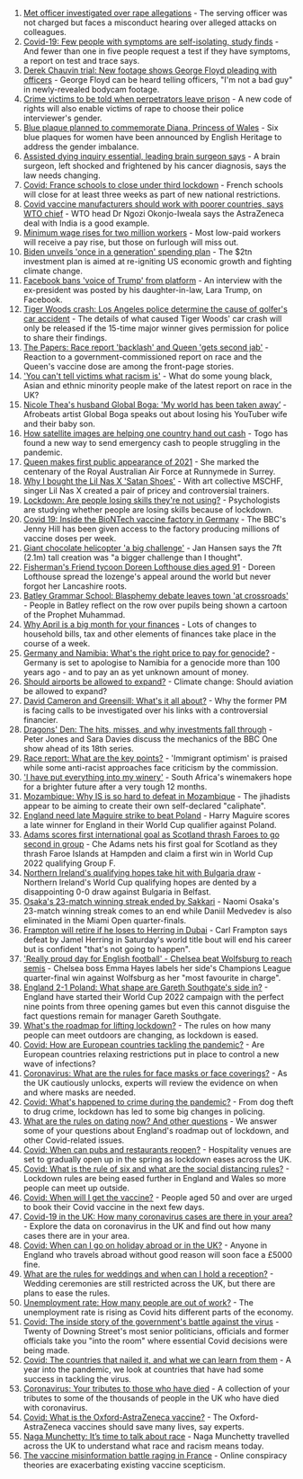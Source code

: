 1. [Met officer investigated over rape allegations](https://www.bbc.co.uk/news/uk-56581835) - The serving officer was not charged but faces a misconduct hearing over alleged attacks on colleagues.
2. [Covid-19: Few people with symptoms are self-isolating, study finds](https://www.bbc.co.uk/news/health-56598217) - And fewer than one in five people request a test if they have symptoms, a report on test and trace says.
3. [Derek Chauvin trial: New footage shows George Floyd pleading with officers](https://www.bbc.co.uk/news/world-us-canada-56594099) - George Floyd can be heard telling officers, "I'm not a bad guy" in newly-revealed bodycam footage.
4. [Crime victims to be told when perpetrators leave prison](https://www.bbc.co.uk/news/uk-56599182) - A new code of rights will also enable victims of rape to choose their police interviewer's gender.
5. [Blue plaque planned to commemorate Diana, Princess of Wales](https://www.bbc.co.uk/news/uk-england-london-56588095) - Six blue plaques for women have been announced by English Heritage to address the gender imbalance.
6. [Assisted dying inquiry essential, leading brain surgeon says](https://www.bbc.co.uk/news/uk-56597771) - A brain surgeon, left shocked and frightened by his cancer diagnosis, says the law needs changing.
7. [Covid: France schools to close under third lockdown](https://www.bbc.co.uk/news/world-europe-56597319) - French schools will close for at least three weeks as part of new national restrictions.
8. [Covid vaccine manufacturers should work with poorer countries, says WTO chief](https://www.bbc.co.uk/news/business-56598612) - WTO head Dr Ngozi Okonjo-Iweala says the AstraZeneca deal with India is a good example.
9. [Minimum wage rises for two million workers](https://www.bbc.co.uk/news/business-56594985) - Most low-paid workers will receive a pay rise, but those on furlough will miss out.
10. [Biden unveils 'once in a generation' spending plan](https://www.bbc.co.uk/news/business-56594349) - The $2tn investment plan is aimed at re-igniting US economic growth and fighting climate change.
11. [Facebook bans 'voice of Trump' from platform](https://www.bbc.co.uk/news/world-us-canada-56598862) - An interview with the ex-president was posted by his daughter-in-law, Lara Trump, on Facebook.
12. [Tiger Woods crash: Los Angeles police determine the cause of golfer's car accident](https://www.bbc.co.uk/sport/golf/56598503) - The details of what caused Tiger Woods' car crash will only be released if the 15-time major winner gives permission for police to share their findings.
13. [The Papers: Race report 'backlash' and Queen 'gets second jab'](https://www.bbc.co.uk/news/blogs-the-papers-56598201) - Reaction to a government-commissioned report on race and the Queen's vaccine dose are among the front-page stories.
14. ['You can't tell victims what racism is'](https://www.bbc.co.uk/news/uk-56595883) - What do some young black, Asian and ethnic minority people make of the latest report on race in the UK?
15. [Nicole Thea's husband Global Boga: 'My world has been taken away’](https://www.bbc.co.uk/news/newsbeat-56594760) - Afrobeats artist Global Boga speaks out about losing his YouTuber wife and their baby son.
16. [How satellite images are helping one country hand out cash](https://www.bbc.co.uk/news/stories-56580833) - Togo has found a new way to send emergency cash to people struggling in the pandemic.
17. [Queen makes first public appearance of 2021](https://www.bbc.co.uk/news/uk-56590793) - She marked the centenary of the Royal Australian Air Force at Runnymede in Surrey.
18. [Why I bought the Lil Nas X 'Satan Shoes'](https://www.bbc.co.uk/news/world-us-canada-56581400) - With art collective MSCHF, singer Lil Nas X created a pair of pricey and controversial trainers.
19. [Lockdown: Are people losing skills they're not using?](https://www.bbc.co.uk/news/education-56592099) - Psychologists are studying whether people are losing skills because of lockdown.
20. [Covid 19: Inside the BioNTech vaccine factory in Germany](https://www.bbc.co.uk/news/world-europe-56590684) - The BBC's Jenny Hill has been given access to the factory producing millions of vaccine doses per week.
21. [Giant chocolate helicopter 'a big challenge'](https://www.bbc.co.uk/news/uk-england-lincolnshire-56589889) - Jan Hansen says the 7ft (2.1m) tall creation was "a bigger challenge than I thought".
22. [Fisherman's Friend tycoon Doreen Lofthouse dies aged 91](https://www.bbc.co.uk/news/uk-england-lancashire-56587841) - Doreen Lofthouse spread the lozenge's appeal around the world but never forgot her Lancashire roots.
23. [Batley Grammar School: Blasphemy debate leaves town 'at crossroads'](https://www.bbc.co.uk/news/uk-england-leeds-56590417) - People in Batley reflect on the row over pupils being shown a cartoon of the Prophet Muhammad.
24. [Why April is a big month for your finances](https://www.bbc.co.uk/news/business-56576295) - Lots of changes to household bills, tax and other elements of finances take place in the course of a week.
25. [Germany and Namibia: What's the right price to pay for genocide?](https://www.bbc.co.uk/news/stories-56583994) - Germany is set to apologise to Namibia for a genocide more than 100 years ago - and to pay an as yet unknown amount of money.
26. [Should airports be allowed to expand?](https://www.bbc.co.uk/news/science-environment-56567182) - Climate change: Should aviation be allowed to expand?
27. [David Cameron and Greensill: What's it all about?](https://www.bbc.co.uk/news/uk-politics-56578838) - Why the former PM is facing calls to be investigated over his links with a controversial financier.
28. [Dragons' Den: The hits, misses, and why investments fall through](https://www.bbc.co.uk/news/entertainment-arts-56482374) - Peter Jones and Sara Davies discuss the mechanics of the BBC One show ahead of its 18th series.
29. [Race report: What are the key points?](https://www.bbc.co.uk/news/uk-56595004) - 'Immigrant optimism' is praised while some anti-racist approaches face criticism by the commission.
30. ['I have put everything into my winery'](https://www.bbc.co.uk/news/business-56574715) - South Africa's winemakers hope for a brighter future after a very tough 12 months.
31. [Mozambique: Why IS is so hard to defeat in Mozambique](https://www.bbc.co.uk/news/world-africa-56597861) - The jihadists appear to be aiming to create their own self-declared "caliphate".
32. [England need late Maguire strike to beat Poland](https://www.bbc.co.uk/sport/football/56505758) - Harry Maguire scores a late winner for England in their World Cup qualifier against Poland.
33. [Adams scores first international goal as Scotland thrash Faroes to go second in group](https://www.bbc.co.uk/sport/football/56505762) - Che Adams nets his first goal for Scotland as they thrash Faroe Islands at Hampden and claim a first win in World Cup 2022 qualifying Group F.
34. [Northern Ireland's qualifying hopes take hit with Bulgaria draw](https://www.bbc.co.uk/sport/football/56505760) - Northern Ireland's World Cup qualifying hopes are dented by a disappointing 0-0 draw against Bulgaria in Belfast.
35. [Osaka's 23-match winning streak ended by Sakkari](https://www.bbc.co.uk/sport/tennis/56594553) - Naomi Osaka's 23-match winning streak comes to an end while Daniil Medvedev is also eliminated in the Miami Open quarter-finals.
36. [Frampton will retire if he loses to Herring in Dubai](https://www.bbc.co.uk/sport/boxing/56588413) - Carl Frampton says defeat by Jamel Herring in Saturday's world title bout will end his career but is confident "that's not going to happen".
37. ['Really proud day for English football' - Chelsea beat Wolfsburg to reach semis](https://www.bbc.co.uk/sport/football/56568543) - Chelsea boss Emma Hayes labels her side's Champions League quarter-final win against Wolfsburg as her "most favourite in charge".
38. [England 2-1 Poland: What shape are Gareth Southgate's side in?](https://www.bbc.co.uk/sport/football/56596932) - England have started their World Cup 2022 campaign with the perfect nine points from three opening games but even this cannot disguise the fact questions remain for manager Gareth Southgate.
39. [What's the roadmap for lifting lockdown?](https://www.bbc.co.uk/news/explainers-52530518) - The rules on how many people can meet outdoors are changing, as lockdown is eased.
40. [Covid: How are European countries tackling the pandemic?](https://www.bbc.co.uk/news/explainers-53640249) - Are European countries relaxing restrictions put in place to control a new wave of infections?
41. [Coronavirus: What are the rules for face masks or face coverings?](https://www.bbc.co.uk/news/health-51205344) - As the UK cautiously unlocks, experts will review the evidence on when and where masks are needed.
42. [Covid: What's happened to crime during the pandemic?](https://www.bbc.co.uk/news/56463680) - From dog theft to drug crime, lockdown has led to some big changes in policing.
43. [What are the rules on dating now? And other questions](https://www.bbc.co.uk/news/world-asia-china-51176409) - We answer some of your questions about England's roadmap out of lockdown, and other Covid-related issues.
44. [Covid: When can pubs and restaurants reopen?](https://www.bbc.co.uk/news/business-52977388) - Hospitality venues are set to gradually open up in the spring as lockdown eases across the UK.
45. [Covid: What is the rule of six and what are the social distancing rules?](https://www.bbc.co.uk/news/uk-51506729) - Lockdown rules are being eased further in England and Wales so more people can meet up outside.
46. [Covid: When will I get the vaccine?](https://www.bbc.co.uk/news/health-55045639) - People aged 50 and over are urged to book their Covid vaccine in the next few days.
47. [Covid-19 in the UK: How many coronavirus cases are there in your area?](https://www.bbc.co.uk/news/uk-51768274) - Explore the data on coronavirus in the UK and find out how many cases there are in your area.
48. [Covid: When can I go on holiday abroad or in the UK?](https://www.bbc.co.uk/news/explainers-52646738) - Anyone in England who travels abroad without good reason will soon face a £5000 fine.
49. [What are the rules for weddings and when can I hold a reception?](https://www.bbc.co.uk/news/explainers-52811509) - Wedding ceremonies are still restricted across the UK, but there are plans to ease the rules.
50. [Unemployment rate: How many people are out of work?](https://www.bbc.co.uk/news/business-52660591) - The unemployment rate is rising as Covid hits different parts of the economy.
51. [Covid: The inside story of the government's battle against the virus](https://www.bbc.co.uk/news/uk-politics-56361599) - Twenty of Downing Street's most senior politicians, officials and former officials take you "into the room" where essential Covid decisions were being made.
52. [Covid: The countries that nailed it, and what we can learn from them](https://www.bbc.co.uk/news/uk-56455030) - A year into the pandemic, we look at countries that have had some success in tackling the virus.
53. [Coronavirus: Your tributes to those who have died](https://www.bbc.co.uk/news/uk-52676411) - A collection of your tributes to some of the thousands of people in the UK who have died with coronavirus.
54. [Covid: What is the Oxford-AstraZeneca vaccine?](https://www.bbc.co.uk/news/health-55302595) - The Oxford-AstraZeneca vaccines should save many lives, say experts.
55. [Naga Munchetty: It’s time to talk about race](https://www.bbc.co.uk/news/stories-56253480) - Naga Munchetty travelled across the UK to understand what race and racism means today.
56. [The vaccine misinformation battle raging in France](https://www.bbc.co.uk/news/blogs-trending-56526265) - Online conspiracy theories are exacerbating existing vaccine scepticism.
